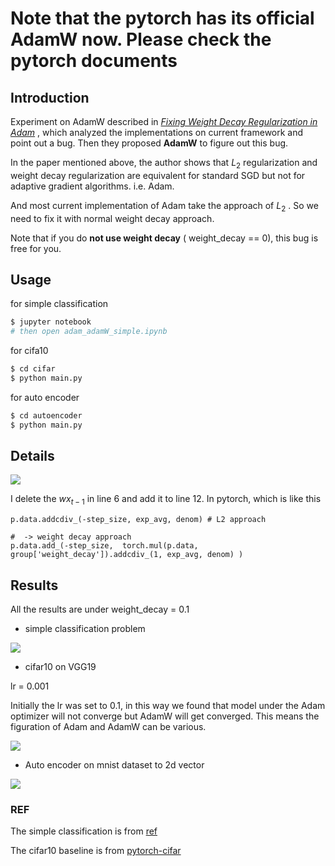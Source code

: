 # Note that the pytorch has its official AdamW now. Please check the pytorch documents

## Introduction

Experiment on AdamW described in [*Fixing Weight Decay Regularization in Adam*](https://arxiv.org/abs/1711.05101) , which analyzed the implementations on current framework and point out a bug. Then they proposed **AdamW** to figure out this bug. 

In the paper mentioned above, the author shows that $L_2$ regularization and weight decay regularization are equivalent for standard SGD but not for adaptive gradient algorithms. i.e. Adam.

And most current implementation of Adam take the approach of $L_2$ . So we need to fix it with normal weight decay approach.

Note that if you do **not use weight decay** ( weight_decay == 0), this bug is free for you.



## Usage

for simple classification

```bash
$ jupyter notebook
# then open adam_adamW_simple.ipynb
```

for cifa10

```bash
$ cd cifar
$ python main.py
```

for auto encoder

```bash
$ cd autoencoder
$ python main.py
```



## Details

![](figs/AdamW_pseudo.jpg)

I delete the $w x_{t-1}$ in line 6 and add it to line 12. In pytorch, which is like this

```
p.data.addcdiv_(-step_size, exp_avg, denom) # L2 approach

#  -> weight decay approach
p.data.add_(-step_size,  torch.mul(p.data, group['weight_decay']).addcdiv_(1, exp_avg, denom) )
```





## Results

All the results are under weight_decay = 0.1

- simple classification problem

![](figs/simple.png)

- cifar10 on VGG19

lr = 0.001

Initially the lr was set to 0.1, in this way we found that model under the Adam optimizer will not converge but AdamW will get converged. This means the figuration of Adam and AdamW can be various.

![](figs/cifar.jpg)

- Auto encoder on mnist dataset to 2d vector

![](figs/autoencoder.jpg)



### REF

The simple classification is from [ref](https://morvanzhou.github.io/tutorials/machine-learning/torch/3-06-optimizer/)

The cifar10 baseline is from  [pytorch-cifar]( https://github.com/kuangliu/pytorch-cifar)
